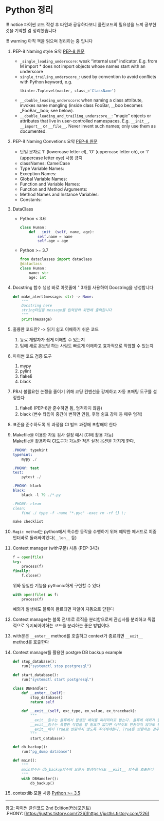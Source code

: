 # Python 정리

!!! notice
    파이썬 코드 작성 후 타인과 공유하다보니 클린코드의 필요성을 느껴 공부한것을 기억할 겸 정리했습니다

!!! warning
    아직 책을 읽으며 정리하는 중 입니다

1. PEP-8 Naming style 요약 [PEP-8 원문](https://peps.python.org/pep-0008/#descriptive-naming-styles)
    - `_single_leading_underscore`: weak “internal use” indicator. E.g. from M import * does not import objects whose names start with an underscore
    - `single_trailing_underscore_`: used by convention to avoid conflicts with Python keyword, e.g.
        ```py
        tkinter.Toplevel(master, class_='ClassName')
        ```
    - `__double_leading_underscore`: when naming a class attribute, invokes name mangling (inside class FooBar, __boo becomes _FooBar__boo; see below).
    - `__double_leading_and_trailing_underscore__`: “magic” objects or attributes that live in user-controlled namespaces. E.g. `__init__`, `__import__` or `__file__`. Never invent such names; only use them as documented.
2. PEP-8 Naming Convetions 요약 [PEP-8 원문](https://peps.python.org/pep-0008/#naming-conventions)
    - 단일 문자로 ‘l’ (lowercase letter el), ‘O’ (uppercase letter oh), or ‘I’ (uppercase letter eye) 사용 금지
    - classNames: CamelCase
    - Type Variable Names: 
    - Exception Names: 
    - Global Variable Names: 
    - Function and Variable Names: 
    - Function and Method Arguments: 
    - Method Names and Instance Variables: 
    - Constants: 
3. DataClass
    - Python < 3.6
        ```py
        class Human:
            def __init__(self, name, age):
                self.name = name
                self.age = age
        ```
    - Python >= 3.7
        ```py
        from dataclasses import dataclass
        @dataclass
        class Human:
            name: str
            age: int
        ```
4. Docstring
    함수 생성 바로 아랫줄에 " 3개를 사용하여 Docstring을 생성합니다
    ```py
    def make_alert(message: str) -> None:
        """
        Docstring here
        string타입을 message를 입력받아 화면에 출력합니다
        """
        print(message)
    ```
5. 훌륭한 코드란? -> 읽기 쉽고 이해하기 쉬운 코드
    1. 동료 개발자가 쉽게 이해할 수 있는지
    2. 팀에 새로 온보딩 하는 사람도 빠르게 이해하고 효과적으로 작업할 수 있는지
6. 파이썬 코드 검증 도구
    1. mypy
    2. pylint
    3. flake8
    4. black
7. PR시 불필요한 논쟁을 줄이기 위해 코딩 컨벤션을 강제하고 자동 포매팅 도구를 설정한다
    1. flake8 (PEP-8만 준수하면 됨, 엄격하지 않음)
    2. black (변수 타입이 중간에 변하면 안됨, 후행 쉼표 강제 등 매우 엄격)
8. 표준을 준수하도록 위 과정을 CI 빌드 과정에 포함해야 한다
9.  Makefile을 이용한 자동 검사 설정 예시 (CI에 활용 가능)<br>
   Makefile을 활용하여  CI도구가 가능한 적은 설정 옵션을 가지게 한다.

    ```s title="checklist"
    .PHONY: typehint
    typehint:
        mypy ./
    
    .PHONY: test
    test:
        pytest ./
    
    .PHONY: black
    black:
        black -l 79 ./*.py
    
    .PHONY: clean
    clean: 
        find ./ type -f -name "*.pyc" -exec rm -rf {} \;
    ```

    ```s
    make checklist
    ```

10. `Magic method`는 python에서 특수한 동작을 수행하기 위해 예약한 메서드로 이중 언더바로 둘러싸여있다(`__len__` 등)
11. Context manager (with구문) 사용 (PEP-343)
    ```py
    f = open(file)
    try:
        process(f)
    finally:
        f.close()
    ```
    
    위와 동일한 기능을 pythonic하게 구현할 수 있다
    ```py
    with open(file) as f:
        process(f)
    ```
    예외가 발생해도 블록이 완료되면 파일이 자동으로 닫힌다

12. Context manager는 블록 전/후로 로직을 분리함으로써 관심사를 분리하고 독립적으로 유지되어야하는 코드를 분리하는 좋은 방법이다.
13. with문은  `__enter__` method를 호출하고 context가 종료되면 `__exit__` method를 호출한다
14. Context manager를 활용한 postgre DB backup example
    ```py
    def stop_database():
        run("systemctl stop postgresql")
    
    def start_database():
        run("systemctl start postgresql")
    
    class DBHandler:
        def __enter__(self):
            stop_database()
            return self
        
        def __exit__(self, exc_type, ex_value, ex_traceback):
            """
            __exit__함수는 블록에서 발생한 예외를 파라미터로 받는다. 블록에 예외가 없으면 모두 None 이다.
            __exit__함수는 특별한 작업을 할 필요가 없다면 아무것도 반환하지 않아도 된다.
            __exit__에서 True로 반환하지 않도록 주의해야한다. True를 반환하는 경우 잠재적으로 발생한 예외를 호출자에게 전파하지 않고 멈추는 것을 뜻하기 때문이다.
            """
            start_database()

    def db_backup():
        run("pg_dump database")
    
    def main():
        """
        main함수는 db_backup함수에 오류가 발생하더라도 __exit__ 함수를 호출한다
        """
        with DBHandler():
            db_backup()
    ```

15. contextlib 모듈 사용 [Python >= 3.5](https://docs.python.org/3/library/contextlib.html)
    




---
참고: 파이썬 클린코드 2nd Edition(터닝포인트)<br>
.PHONY: [https://jusths.tistory.com/226](https://jusths.tistory.com/226)<br>
